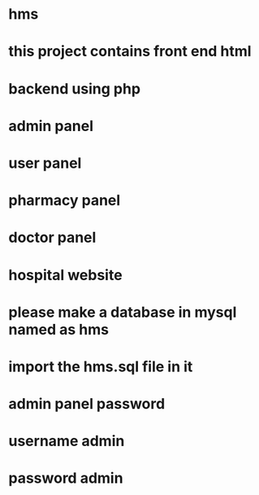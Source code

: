 # hms
# this project contains front end html
# backend using php
# admin panel
# user panel
# pharmacy panel
# doctor panel
# hospital website
# please make a database in mysql named as hms
# import the hms.sql file in it 
# admin panel password
# username   admin
# password   admin


